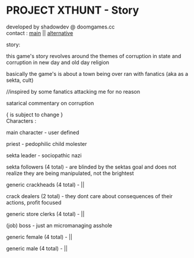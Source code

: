 # PROJECT XTHUNT - Story
developed by shadowdev @ doomgames.cc <br>
contact : <a href="mailto:shadowdevreal@protonmail.com">main</a> || <a href="https://x.com/DoomGamescc">alternative</a>

story: 

this game's story revolves around the themes of corruption in state and<br>
corruption in new day and old day religion

basically the game's is about a town being over ran with fanatics (aka as a sekta, cult) 

//inspired by some fanatics attacking me for no reason

satarical commentary on corruption

{ is subject to change } <br>
Characters :

main character - user defined

priest - pedophilic child molester 

sekta leader - sociopathic nazi

sekta followers (4 total) - are blinded by the sektas goal and does not realize they are being manipulated, not the brightest

generic crackheads (4 total) - ||

crack dealers (2 total) - they dont care about consequences of their actions, profit focused

generic store clerks (4 total) - ||

(job) boss - just an micromanaging asshole

generic female (4 total) - ||

generic male (4 total) - ||















